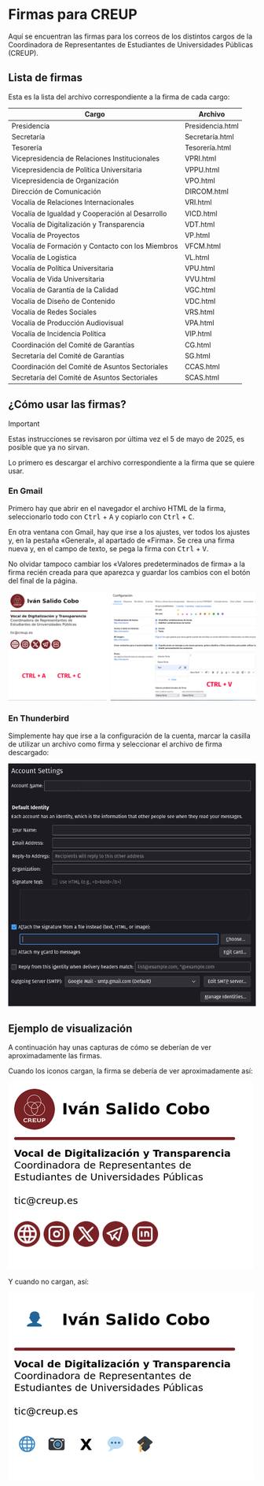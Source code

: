 # Firmas para CREUP

Aquí se encuentran las firmas para los correos de los distintos cargos de la Coordinadora de Representantes de Estudiantes de Universidades Públicas (CREUP).

## Lista de firmas

Esta es la lista del archivo correspondiente a la firma de cada cargo:

| Cargo                                            | Archivo          |
| ------------------------------------------------ | ---------------- |
| Presidencia                                      | Presidencia.html |
| Secretaría                                       | Secretaría.html  |
| Tesorería                                        | Tesorería.html   |
| Vicepresidencia de Relaciones Institucionales    | VPRI.html        |
| Vicepresidencia de Política Universitaria        | VPPU.html        |
| Vicepresidencia de Organización                  | VPO.html         |
| Dirección de Comunicación                        | DIRCOM.html      |
| Vocalía de Relaciones Internacionales            | VRI.html         |
| Vocalía de Igualdad y Cooperación al Desarrollo  | VICD.html        |
| Vocalía de Digitalización y Transparencia        | VDT.html         |
| Vocalía de Proyectos                             | VP.html          |
| Vocalía de Formación y Contacto con los Miembros | VFCM.html        |
| Vocalía de Logística                             | VL.html          |
| Vocalía de Política Universitaria                | VPU.html         |
| Vocalía de Vida Universitaria                    | VVU.html         |
| Vocalía de Garantía de la Calidad                | VGC.html         |
| Vocalía de Diseño de Contenido                   | VDC.html         |
| Vocalía de Redes Sociales                        | VRS.html         |
| Vocalía de Producción Audiovisual                | VPA.html         |
| Vocalía de Incidencia Política                   | VIP.html         |
| Coordinación del Comité de Garantías             | CG.html          |
| Secretaría del Comité de Garantías               | SG.html          |
| Coordinación del Comité de Asuntos Sectoriales   | CCAS.html        |
| Secretaría del Comité de Asuntos Sectoriales     | SCAS.html        |

## ¿Cómo usar las firmas?

> [!IMPORTANT]
> Estas instrucciones se revisaron por última vez el 5 de mayo de 2025, es posible que ya no sirvan.

Lo primero es descargar el archivo correspondiente a la firma que se quiere usar.

### En Gmail

Primero hay que abrir en el navegador el archivo HTML de la firma, seleccionarlo todo con <kbd>Ctrl</kbd> + <kbd>A</kbd> y copiarlo con <kbd>Ctrl</kbd> + <kbd>C</kbd>.

En otra ventana con Gmail, hay que irse a los ajustes, ver todos los ajustes y, en la pestaña «General», al apartado de «Firma». Se crea una firma nueva y, en el campo de texto, se pega la firma con <kbd>Ctrl</kbd> + <kbd>V</kbd>.

No olvidar tampoco cambiar los «Valores predeterminados de firma» a la firma recién creada para que aparezca y guardar los cambios con el botón del final de la página.

![Captura de pantalla de la firma y los ajustes de Gmail](../img/gmail.png)

### En Thunderbird

Simplemente hay que irse a la configuración de la cuenta, marcar la casilla de utilizar un archivo como firma y seleccionar el archivo de firma descargado:

![Captura de pantalla de la ventana de configuración de la cuenta de Thunderbird](../img/thunderbird.png)

## Ejemplo de visualización

A continuación hay unas capturas de cómo se deberían de ver aproximadamente las firmas.

Cuando los iconos cargan, la firma se debería de ver aproximadamente así:

![Firma de Iván Salido Cobo como Vocal de Digitalización y Transparencia de CREUP en la que los iconos cargan](../img/creup.png)

Y cuando no cargan, así:

![Firma de Iván Salido Cobo como Vocal de Digitalización y Transparencia de CREUP en la que los iconos no cargan](../img/creup-no-icons.png)
